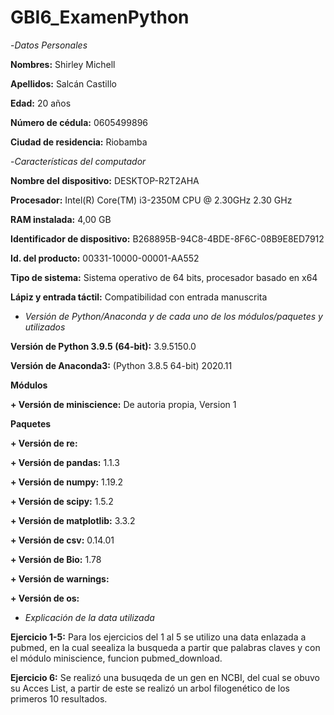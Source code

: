 # GBI6_ExamenPython

-*Datos Personales*

**Nombres:** Shirley Michell

**Apellidos:** Salcán Castillo

**Edad:** 20 años

**Número de cédula:** 0605499896

**Ciudad de residencia:** Riobamba

-*Características del computador*

**Nombre del dispositivo:**	DESKTOP-R2T2AHA

**Procesador:**	Intel(R) Core(TM) i3-2350M CPU @ 2.30GHz   2.30 GHz

**RAM instalada:**	4,00 GB

**Identificador de dispositivo:**	B268895B-94C8-4BDE-8F6C-08B9E8ED7912

**Id. del producto:**	00331-10000-00001-AA552

**Tipo de sistema:**	Sistema operativo de 64 bits, procesador basado en x64

**Lápiz y entrada táctil:**	Compatibilidad con entrada manuscrita

- *Versión de Python/Anaconda y de cada uno de los módulos/paquetes y utilizados*

**Versión de Python 3.9.5 (64-bit):** 3.9.5150.0

**Versión de Anaconda3:** (Python 3.8.5 64-bit) 2020.11

**Módulos**

   **+ Versión de miniscience:** De autoria propia, Version 1
   
**Paquetes**
   
   **+ Versión de re:** 
   
   **+ Versión de pandas:** 1.1.3
   
   **+ Versión de numpy:** 1.19.2
   
   **+ Versión de scipy:** 1.5.2
   
   **+ Versión de matplotlib:** 3.3.2
   
   **+ Versión de csv:** 0.14.01
   
   **+ Versión de Bio:** 1.78
   
   **+ Versión de warnings:**
   
   **+ Versión de os:**

- *Explicación de la data utilizada*

**Ejercicio 1-5:** Para los ejercicios del 1 al 5 se utilizo una data enlazada a pubmed, en la cual seealiza la busqueda a partir que palabras claves y con el módulo miniscience, funcion pubmed_download.

**Ejercicio 6:** Se realizó una busuqeda de un gen en NCBI, del cual se obuvo su Acces List, a partir de este se realizó un arbol filogenético de los primeros 10 resultados.
